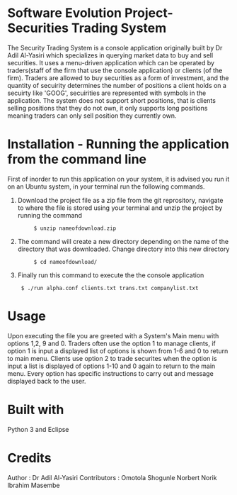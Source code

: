# Software Evolution Project- Securities Trading System
The Security Trading System is a console application originally built by Dr Adil Al-Yasiri which specializes in querying market data to buy and sell securities. It uses a menu-driven application which can be operated by traders(staff of the firm that use the console application) or clients (of the firm). Traders are allowed to buy securities as a form of investment, and the quantity of secuirity determines the number of positions a client holds on a secuirty like 'GOOG', secuirities are represented with symbols in the application. The system does not support short positions, that is clients selling positions that they do not own, it only supports long positions meaning traders can only sell position they currently own. 

# Installation - Running the application from the command line
First of inorder to run this application on your system, it is advised you run it on an Ubuntu system, in your terminal run the following commands.

1. Download the project file as a zip file from the git reprository, navigate to where the file is stored using your terminal and unzip the project by running the command

			$ unzip nameofdownload.zip

		
2. The command will create a new directory depending on the name of the directory that was downloaded. Change directory into this new directory

			$ cd nameofdownload/

3. Finally run this command to execute the the console application
			
		$ ./run alpha.conf clients.txt trans.txt companylist.txt

# Usage

Upon executing the file you are greeted with a System's Main menu with options 1,2, 9 and 0. Traders often use the option 1 to manage clients, if option 1 is input a displayed list of options is shown from 1-6 and 0 to return to main menu. Clients use option 2 to trade securites when the option is input a list is displayed of options 1-10 and 0 again to return to the main menu. Every option has specific instructions to carry out and message displayed back to the user.

# Built with

Python 3 and Eclipse 

# Credits

Author : Dr Adil Al-Yasiri
Contributors : Omotola Shogunle 
	       Norbert Norik
	       Ibrahim Masembe




